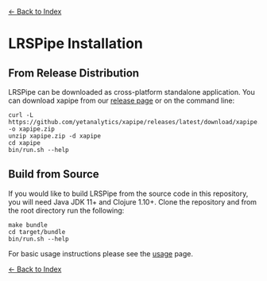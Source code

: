 [<- Back to Index](index.md)
# LRSPipe Installation

## From Release Distribution

LRSPipe can be downloaded as cross-platform standalone application. You can download xapipe from our [release page](https://github.com/yetanalytics/xapipe/releases/latest) or on the command line:

``` shell
curl -L https://github.com/yetanalytics/xapipe/releases/latest/download/xapipe.zip -o xapipe.zip
unzip xapipe.zip -d xapipe
cd xapipe
bin/run.sh --help
```

## Build from Source

If you would like to build LRSPipe from the source code in this repository, you will need Java JDK 11+ and Clojure 1.10+. Clone the repository and from the root directory run the following:

``` shell
make bundle
cd target/bundle
bin/run.sh --help
```

For basic usage instructions please see the [usage](usage.md) page.

[<- Back to Index](index.md)

